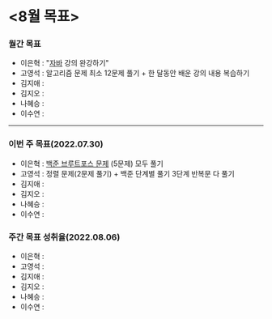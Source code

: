 # <8월 목표>

### 월간 목표

- 이은혁 : "[자바](https://edu.nextstep.camp/c/9WPRB0ys/) 강의 완강하기"
- 고영석 :  알고리즘 문제 최소 12문제 풀기 + 한 달동안 배운 강의 내용 복습하기
- 김지애 : 
- 김지오 : 
- 나혜승 : 
- 이수연 : 

---

### 이번 주 목표(2022.07.30)

- 이은혁 : [백준 브루트포스 문제](https://www.acmicpc.net/step/22) (5문제) 모두 풀기
- 고영석 : 정렬 문제(2문제 풀기) + 백준 단계별 풀기 3단계 반복문 다 풀기
- 김지애 : 
- 김지오 : 
- 나혜승 : 
- 이수연 : 

### 주간 목표 성취율(2022.08.06)

- 이은혁 : 
- 고영석 : 
- 김지애 : 
- 김지오 : 
- 나혜승 : 
- 이수연 : 
